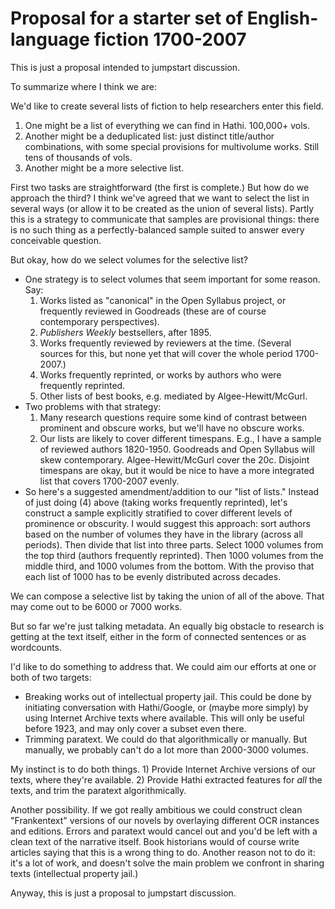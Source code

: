 Proposal for a starter set of English-language fiction 1700-2007
================================================================

This is just a proposal intended to jumpstart discussion.

To summarize where I think we are:

We'd like to create several lists of fiction to help researchers enter this field.

1. One might be a list of everything we can find in Hathi. 100,000+ vols.
2. Another might be a deduplicated list: just distinct title/author combinations, with some special provisions for multivolume works. Still tens of thousands of vols.
3. Another might be a more selective list.

First two tasks are straightforward (the first is complete.) But how do we approach the third? I think we've agreed that we want to select the list in several ways (or allow it to be created as the union of several lists). Partly this is a strategy to communicate that samples are provisional things: there is no such thing as a perfectly-balanced sample suited to answer every conceivable question.

But okay, how do we select volumes for the selective list?

* One strategy is to select volumes that seem important for some reason. Say:
    1. Works listed as "canonical" in the Open Syllabus project, or frequently reviewed in Goodreads (these are of course contemporary perspectives).
    2. *Publishers Weekly* bestsellers, after 1895.
    3. Works frequently reviewed by reviewers at the time. (Several sources for this, but none yet that will cover the whole period 1700-2007.)
    4. Works frequently reprinted, or works by authors who were frequently reprinted.
    5. Other lists of best books, e.g. mediated by Algee-Hewitt/McGurl.
* Two problems with that strategy:
    1. Many research questions require some kind of contrast between prominent and obscure works, but we'll have no obscure works.
    2. Our lists are likely to cover different timespans. E.g., I have a sample of reviewed authors 1820-1950. Goodreads and Open Syllabus will skew contemporary. Algee-Hewitt/McGurl cover the 20c. Disjoint timespans are okay, but it would be nice to have a more integrated list that covers 1700-2007 evenly.
* So here's a suggested amendment/addition to our "list of lists." Instead of just doing (4) above (taking works frequently reprinted), let's construct a sample explicitly stratified to cover different levels of prominence or obscurity. I would suggest this approach: sort authors based on the number of volumes they have in the library (across all periods). Then divide that list into three parts. Select 1000 volumes from the top third (authors frequently reprinted). Then 1000 volumes from the middle third, and 1000 volumes from the bottom. With the proviso that each list of 1000 has to be evenly distributed across decades.

We can compose a selective list by taking the union of all of the above. That may come out to be 6000 or 7000 works.

But so far we're just talking metadata. An equally big obstacle to research is getting at the text itself, either in the form of connected sentences or as wordcounts.

I'd like to do something to address that. We could aim our efforts at one or both of two targets:

* Breaking works out of intellectual property jail. This could be done by initiating conversation with Hathi/Google, or (maybe more simply) by using Internet Archive texts where available. This will only be useful before 1923, and may only cover a subset even there.
* Trimming paratext. We could do that algorithmically or manually. But manually, we probably can't do a lot more than 2000-3000 volumes.

My instinct is to do both things. 1) Provide Internet Archive versions of our texts, where they're available. 2) Provide Hathi extracted features for *all* the texts, and trim the paratext algorithmically.

Another possibility. If we got really ambitious we could construct clean "Frankentext" versions of our novels by overlaying different OCR instances and editions. Errors and paratext would cancel out and you'd be left with a clean text of the narrative itself. Book historians would of course write articles saying that this is a wrong thing to do. Another reason not to do it: it's a lot of work, and doesn't solve the main problem we confront in sharing texts (intellectual property jail.)

Anyway, this is just a proposal to jumpstart discussion.